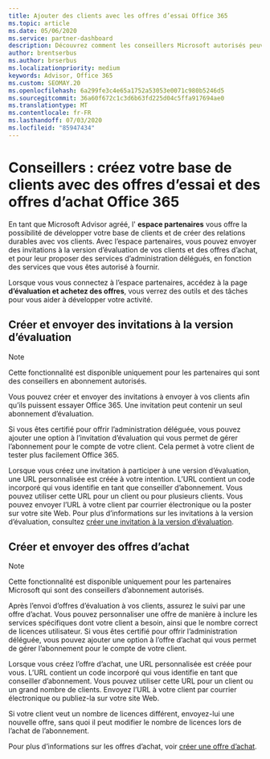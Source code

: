 ```yaml
---
title: Ajouter des clients avec les offres d’essai Office 365
ms.topic: article
ms.date: 05/06/2020
ms.service: partner-dashboard
description: Découvrez comment les conseillers Microsoft autorisés peuvent augmenter leurs abonnements Office 365. Créez et envoyez des invitations à la version d’évaluation d’Office 365 et achetez des offres aux clients.
author: brentserbus
ms.author: brserbus
ms.localizationpriority: medium
keywords: Advisor, Office 365
ms.custom: SEOMAY.20
ms.openlocfilehash: 6a299fe3c4e65a1752a53053e0071c980b5246d5
ms.sourcegitcommit: 36a60f672c1c3d6b63fd225d04c5ffa917694ae0
ms.translationtype: MT
ms.contentlocale: fr-FR
ms.lasthandoff: 07/03/2020
ms.locfileid: "85947434"
---
```

# <a name="advisors-build-your-client-base-with-office-365-trial-invitations-and-purchase-offers"></a>Conseillers : créez votre base de clients avec des offres d’essai et des offres d’achat Office 365

En tant que Microsoft Advisor agréé, l' **espace partenaires** vous offre la possibilité de développer votre base de clients et de créer des relations durables avec vos clients. Avec l’espace partenaires, vous pouvez envoyer des invitations à la version d’évaluation de vos clients et des offres d’achat, et pour leur proposer des services d’administration délégués, en fonction des services que vous êtes autorisé à fournir.

Lorsque vous vous connectez à l’espace partenaires, accédez à la page **d’évaluation et achetez des offres**, vous verrez des outils et des tâches pour vous aider à développer votre activité.

## <a name="create-and-send-trial-invitations"></a>Créer et envoyer des invitations à la version d’évaluation

> [!NOTE]
> Cette fonctionnalité est disponible uniquement pour les partenaires qui sont des conseillers en abonnement autorisés.

Vous pouvez créer et envoyer des invitations à envoyer à vos clients afin qu’ils puissent essayer Office 365. Une invitation peut contenir un seul abonnement d’évaluation.

Si vous êtes certifié pour offrir l’administration déléguée, vous pouvez ajouter une option à l’invitation d’évaluation qui vous permet de gérer l’abonnement pour le compte de votre client. Cela permet à votre client de tester plus facilement Office 365.

Lorsque vous créez une invitation à participer à une version d’évaluation, une URL personnalisée est créée à votre intention. L’URL contient un code incorporé qui vous identifie en tant que conseiller d’abonnement. Vous pouvez utiliser cette URL pour un client ou pour plusieurs clients. Vous pouvez envoyer l’URL à votre client par courrier électronique ou la poster sur votre site Web.
Pour plus d’informations sur les invitations à la version d’évaluation, consultez [créer une invitation à la version d’évaluation](advisors-create-a-trial-invitation.md).

## <a name="create-and-send-purchase-offers"></a>Créer et envoyer des offres d’achat

> [!NOTE]
> Cette fonctionnalité est disponible uniquement pour les partenaires Microsoft qui sont des conseillers d’abonnement autorisés.

Après l’envoi d’offres d’évaluation à vos clients, assurez le suivi par une offre d’achat. Vous pouvez personnaliser une offre de manière à inclure les services spécifiques dont votre client a besoin, ainsi que le nombre correct de licences utilisateur. Si vous êtes certifié pour offrir l’administration déléguée, vous pouvez ajouter une option à l’offre d’achat qui vous permet de gérer l’abonnement pour le compte de votre client.

Lorsque vous créez l’offre d’achat, une URL personnalisée est créée pour vous. L’URL contient un code incorporé qui vous identifie en tant que conseiller d’abonnement. Vous pouvez utiliser cette URL pour un client ou un grand nombre de clients. Envoyez l’URL à votre client par courrier électronique ou publiez-la sur votre site Web.

Si votre client veut un nombre de licences différent, envoyez-lui une nouvelle offre, sans quoi il peut modifier le nombre de licences lors de l’achat de l’abonnement.

Pour plus d’informations sur les offres d’achat, voir [créer une offre d’achat](advisor-create-a-purchase-offer.md).
